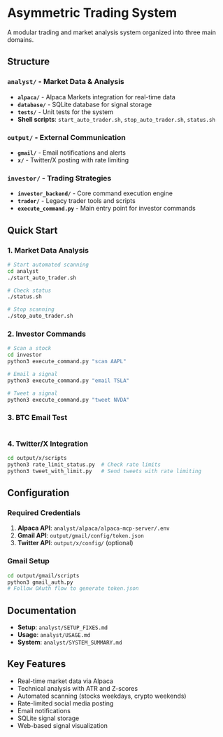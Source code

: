 # Asymmetric Trading System

A modular trading and market analysis system organized into three main domains.

## Structure

### `analyst/` - Market Data & Analysis
- **`alpaca/`** - Alpaca Markets integration for real-time data
- **`database/`** - SQLite database for signal storage
- **`tests/`** - Unit tests for the system
- **Shell scripts**: `start_auto_trader.sh`, `stop_auto_trader.sh`, `status.sh`

### `output/` - External Communication
- **`gmail/`** - Email notifications and alerts
- **`x/`** - Twitter/X posting with rate limiting

### `investor/` - Trading Strategies
- **`investor_backend/`** - Core command execution engine
- **`trader/`** - Legacy trader tools and scripts
- **`execute_command.py`** - Main entry point for investor commands

## Quick Start

### 1. Market Data Analysis
```bash
# Start automated scanning
cd analyst
./start_auto_trader.sh

# Check status
./status.sh

# Stop scanning
./stop_auto_trader.sh
```

### 2. Investor Commands
```bash
# Scan a stock
cd investor
python3 execute_command.py "scan AAPL"

# Email a signal
python3 execute_command.py "email TSLA"

# Tweet a signal
python3 execute_command.py "tweet NVDA"
```

### 3. BTC Email Test
```bash
```

### 4. Twitter/X Integration
```bash
cd output/x/scripts
python3 rate_limit_status.py  # Check rate limits
python3 tweet_with_limit.py   # Send tweets with rate limiting
```

## Configuration

### Required Credentials
1. **Alpaca API**: `analyst/alpaca/alpaca-mcp-server/.env`
2. **Gmail API**: `output/gmail/config/token.json`
3. **Twitter API**: `output/x/config/` (optional)

### Gmail Setup
```bash
cd output/gmail/scripts
python3 gmail_auth.py
# Follow OAuth flow to generate token.json
```

## Documentation
- **Setup**: `analyst/SETUP_FIXES.md`
- **Usage**: `analyst/USAGE.md`
- **System**: `analyst/SYSTEM_SUMMARY.md`

## Key Features
- Real-time market data via Alpaca
- Technical analysis with ATR and Z-scores
- Automated scanning (stocks weekdays, crypto weekends)
- Rate-limited social media posting
- Email notifications
- SQLite signal storage
- Web-based signal visualization